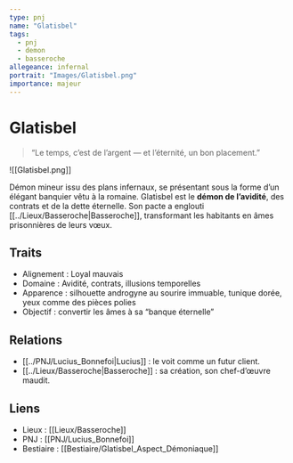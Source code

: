 ```yaml
---
type: pnj
name: "Glatisbel"
tags:
  - pnj
  - demon
  - basseroche
allegeance: infernal
portrait: "Images/Glatisbel.png"
importance: majeur
---
```

# Glatisbel

> “Le temps, c’est de l’argent — et l’éternité, un bon placement.”

![[Glatisbel.png]]

Démon mineur issu des plans infernaux, se présentant sous la forme d’un élégant banquier vêtu à la romaine. Glatisbel est le **démon de l’avidité**, des contrats et de la dette éternelle. Son pacte a englouti [[../Lieux/Basseroche|Basseroche]], transformant les habitants en âmes prisonnières de leurs vœux.

## Traits
- Alignement : Loyal mauvais  
- Domaine : Avidité, contrats, illusions temporelles  
- Apparence : silhouette androgyne au sourire immuable, tunique dorée, yeux comme des pièces polies  
- Objectif : convertir les âmes à sa “banque éternelle”

## Relations
- [[../PNJ/Lucius_Bonnefoi|Lucius]] : le voit comme un futur client.  
- [[../Lieux/Basseroche|Basseroche]] : sa création, son chef-d’œuvre maudit.

## Liens
- Lieux : [[Lieux/Basseroche]]
- PNJ : [[PNJ/Lucius_Bonnefoi]]
- Bestiaire : [[Bestiaire/Glatisbel_Aspect_Démoniaque]]
